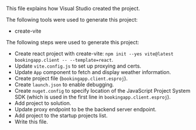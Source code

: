 This file explains how Visual Studio created the project.

The following tools were used to generate this project:
- create-vite

The following steps were used to generate this project:
- Create react project with create-vite: `npm init --yes vite@latest bookingapp.client -- --template=react`.
- Update `vite.config.js` to set up proxying and certs.
- Update `App` component to fetch and display weather information.
- Create project file (`bookingapp.client.esproj`).
- Create `launch.json` to enable debugging.
- Create `nuget.config` to specify location of the JavaScript Project System SDK (which is used in the first line in `bookingapp.client.esproj`).
- Add project to solution.
- Update proxy endpoint to be the backend server endpoint.
- Add project to the startup projects list.
- Write this file.
